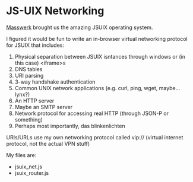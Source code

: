 JS-UIX Networking
==================


<a href="http://www.masswerk.at/index.html">Masswerk</a> brought us the amazing JSUIX operating system.


I figured it would be fun to write an in-browser virtual networking protocol for JSUIX that includes:

1. Physical separation between JSUIX isntances through windows or (in this case) &lt;iframe&gt;s
2. DNS tables
3. URI parsing
4. 3-way handshake authentication
5. Common UNIX network applications (e.g. curl, ping, wget, maybe... lynx?)
6. An HTTP server
7. Maybe an SMTP server
8. Network protocol for accessing real HTTP (through JSON-P or something)
9. Perhaps most importantly, das blinkenlichten

URIs/URLs use my own networking protocol called vip:// (virtual internet protocol, not the actual VPN stuff)


My files are:
- jsuix_net.js
- jsuix_router.js
